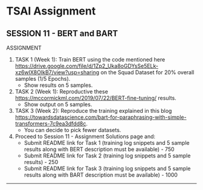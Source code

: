 # TSAI Assignment

## SESSION 11 - BERT and BART

ASSIGNMENT

1. TASK 1 (Week 1): Train BERT using the code mentioned here <https://drive.google.com/file/d/1Zp2_Uka8oGDYsSe5ELk-xz6wIX8OIkB7/view?usp=sharing> on the Squad Dataset for 20% overall samples (1/5 Epochs).
   - Show results on 5 samples.
2. TASK 2 (Week 1): Reproductive these <https://mccormickml.com/2019/07/22/BERT-fine-tuning/> results.
   - Show output on 5 samples.
3. TASK 3 (Week 2): Reproduce the training explained in this blog <https://towardsdatascience.com/bart-for-paraphrasing-with-simple-transformers-7c9ea3dfdd8c>.
   - You can decide to pick fewer datasets.
4. Proceed to Session 11 - Assignment Solutions page and:
   - Submit README link for Task 1 (training log snippets and 5 sample results along with BERT description must be available) - 750
   - Submit README link for Task 2 (training log snippets and 5 sample results) - 250
   - Submit README link for Task 3 (training log snippets and 5 sample results along with BART description must be available) - 1000

---
